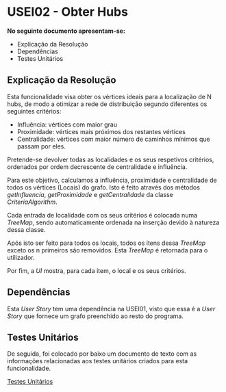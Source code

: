 # USEI02 - Obter Hubs

**No seguinte documento apresentam-se:**
* Explicação da Resolução
* Dependências
* Testes Unitários

## Explicação da Resolução

Esta funcionalidade visa obter os vértices ideais para a localização de N hubs, de modo a otimizar a rede de distribuição segundo diferentes os seguintes critérios:
* Influência: vértices com maior grau
* Proximidade: vértices mais próximos dos restantes vértices
* Centralidade: vértices com maior número de caminhos mínimos que passam por eles.

Pretende-se devolver todas as localidades e os seus respetivos critérios, ordenados por ordem decrescente de centralidade e influência.

Para este objetivo, calculamos a influência, proximidade e centralidade de todos os vértices (Locais) do grafo. Isto é feito através dos métodos *getInfluencia*, *getProximidade* e *getCentralidade* da classe *CriteriaAlgorithm*.

Cada entrada de localidade com os seus critérios é colocada numa *TreeMap*, sendo automaticamente ordenada na inserção devido à natureza dessa classe.

Após isto ser feito para todos os locais, todos os itens dessa *TreeMap* exceto os n primeiros são removidos. Esta *TreeMap* é retornada para o utilizador.

Por fim, a *UI* mostra, para cada item, o local e os seus critérios.

## Dependências

Esta *User Story* tem uma dependência na USEI01, visto que essa é a *User Story* que fornece um grafo preenchido ao resto do programa.

## Testes Unitários

De seguida, foi colocado por baixo um documento de texto com as informações relacionadas aos testes unitários criados para esta funcionalidade.

[Testes Unitários](USEI02Tests.md)



